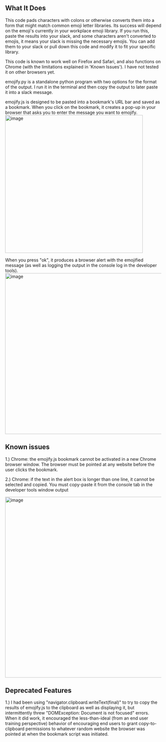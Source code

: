 ## What It Does

This code pads characters with colons or otherwise converts them into a form that might match common emoji letter libraries.  Its success will depend on the emoji's currently in your workplace emoji library. If you run this, paste the results into your slack, and some characters aren't converted to emojis, it means your slack is missing the necessary emojis.  You can add them to your slack or pull down this code and modify it to fit your specific library. 

This code is known to work well on Firefox and Safari, and also functions on Chrome (with the limitations explained in 'Known Issues'). I have not tested it on other browsers yet.

emojify.py is a standalone python program with two options for the format of the output. I run it in the terminal and then copy the output to later paste it into a slack message.
 
emojify.js is designed to be pasted into a bookmark's URL bar and saved as a bookmark. When you click on the bookmark, it creates a pop-up in your browser that asks you to enter the message you want to emojify. 
<img width="444" alt="image" src="https://github.com/timetowinanother/emojifun/assets/17504144/1321599a-29a3-41c5-a919-21b36d31e522">

When you press "ok", it produces a browser alert with the emojified message (as well as logging the output in the console log in the developer tools). 
<img width="518" alt="image" src="https://github.com/timetowinanother/emojifun/assets/17504144/49e9204c-5fa6-4017-86d5-2ac90d5353aa">

  
  ## Known issues 
  
1.) Chrome: the emojify.js bookmark cannot be activated in a new Chrome browser window. The browser must be pointed at any website before the user clicks the bookmark. 

2.) Chrome: if the text in the alert box is longer than one line, it cannot be selected and copied. You must copy-paste it from the console tab in the developer tools window output 

<img width="582" alt="image" src="https://github.com/timetowinanother/emojifun/assets/17504144/345cffbb-2caa-4168-ada6-75a3e8b5683a">






## Deprecated Features 

1.) I had been using "navigator.clipboard.writeText(final)" to try to copy the results of emojify.js to the clipboard as well as displaying it, but intermittently threw "DOMException: Document is not focused" errors. When it did work, it encouraged the less-than-ideal (from an end user training perspective) behavior of encouraging end users to grant copy-to-clipboard permissions to whatever random website the browser was pointed at when the bookmark script was initiated.
